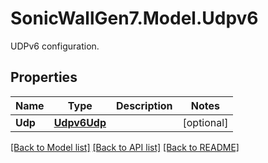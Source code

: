 # SonicWallGen7.Model.Udpv6
UDPv6 configuration.

## Properties

Name | Type | Description | Notes
------------ | ------------- | ------------- | -------------
**Udp** | [**Udpv6Udp**](Udpv6Udp.md) |  | [optional] 

[[Back to Model list]](../README.md#documentation-for-models) [[Back to API list]](../README.md#documentation-for-api-endpoints) [[Back to README]](../README.md)

